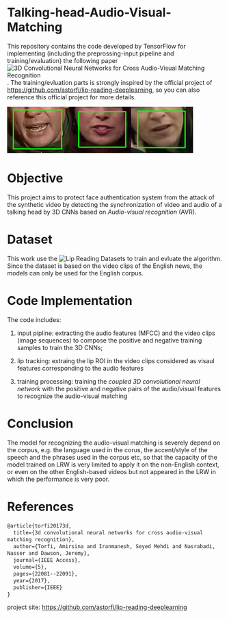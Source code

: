 # Talking-head-Audio-Visual-Matching

This repository contains the code developed by TensorFlow for implementing (including the preprossing-input pipeline and training/evaluation) the following paper ![3D Convolutional Neural Networks for Cross Audio-Visual Matching Recognition](http://ieeexplore.ieee.org/document/8063416/). The training/evluation parts is strongly inspired by the official project of https://github.com/astorfi/lip-reading-deeplearning, so you can also reference this official project for more details.

![im1](readme_images/1.gif)![im2](readme_images/2.gif)![im3](readme_images/3.gif)

# Objective
This project aims to protect face authentication system from the attack of the synthetic video by detecting the synchronization of video and audio of a talking head by 3D CNNs based on *Audio-visual recognition* (AVR).

# Dataset
This work use the ![Lip Reading Datasets](https://www.robots.ox.ac.uk/~vgg/data/lip_reading/) to train and evluate the algorithm. Since the dataset is based on the video clips of the English news, the models can only be used for the English corpus. 


# Code Implementation
The code includes:
1) input pipline: extracting the audio features (MFCC) and the video clips (image sequences) to compose the positive and negative training samples to train the 3D CNNs;

2) lip tracking: extraing the lip ROI in the video clips considered as visaul features corresponding to the audio features 

3) training processing: training the *coupled 3D convolutional neural network* with the positive and negative pairs of the audio/visual features to recognize the audio-visual matching

# Conclusion
The model for recognizing the audio-visual matching is severely depend on the corpus, e.g. the language used in the corus, the accent/style of the speech and the phrases used in the corpus etc, so that the capacity of the model trained on LRW is very limited to apply it on the non-English context, or even on the other English-based videos but not appeared in the LRW in which the performance is very poor.       

# References
    @article{torfi20173d,
      title={3d convolutional neural networks for cross audio-visual matching recognition},
      author={Torfi, Amirsina and Iranmanesh, Seyed Mehdi and Nasrabadi, Nasser and Dawson, Jeremy},
      journal={IEEE Access},
      volume={5},
      pages={22081--22091},
      year={2017},
      publisher={IEEE}
    }

project site: https://github.com/astorfi/lip-reading-deeplearning

